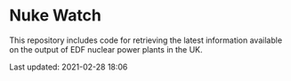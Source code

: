 # Nuke Watch

This repository includes code for retrieving the latest information available on the output of EDF nuclear power plants in the UK.

Last updated: 2021-02-28 18:06